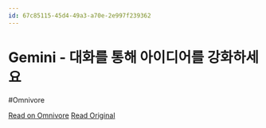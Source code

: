 ```yaml
---
id: 67c85115-45d4-49a3-a70e-2e997f239362
---
```


# ‎Gemini - 대화를 통해 아이디어를 강화하세요
#Omnivore

[Read on Omnivore](https://omnivore.app/me/https-gemini-google-com-hl-ko-19347d1d2b5)
[Read Original](https://gemini.google.com/?hl=ko)

